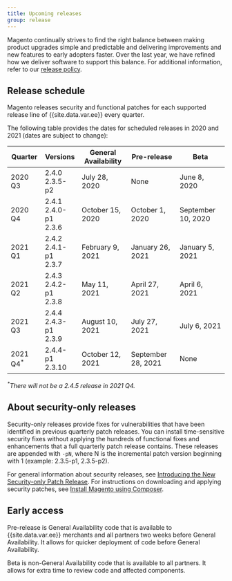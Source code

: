 ```yaml
---
title: Upcoming releases
group: release
---
```


Magento continually strives to find the right balance between making product upgrades simple and predictable and delivering improvements and new features to early adopters faster. Over the last year, we have refined how we deliver software to support this balance. For additional information, refer to our [release policy]({{site.baseurl}}/release/policy/).

## Release schedule

Magento releases security and functional patches for each supported release line of {{site.data.var.ee}} every quarter.

The following table provides the dates for scheduled releases in 2020 and 2021 (dates are subject to change):

| Quarter             | Versions                   | General Availability | Pre-release        | Beta               |
|---------------------|----------------------------|----------------------|--------------------|--------------------|
| 2020 Q3             | 2.4.0<br>2.3.5-p2          | July 28, 2020        | None               | June 8, 2020       |
| 2020 Q4             | 2.4.1<br>2.4.0-p1<br>2.3.6 | October 15, 2020     | October 1, 2020    | September 10, 2020 |
| 2021 Q1             | 2.4.2<br>2.4.1-p1<br>2.3.7 | February 9, 2021     | January 26, 2021   | January 5, 2021    |
| 2021 Q2             | 2.4.3<br>2.4.2-p1<br>2.3.8 | May 11, 2021         | April 27, 2021     | April 6, 2021      |
| 2021 Q3             | 2.4.4<br>2.4.3-p1<br>2.3.9 | August 10, 2021      | July 27, 2021      | July 6, 2021       |
| 2021 Q4<sup>*</sup> | 2.4.4-p1<br>2.3.10         | October 12, 2021     | September 28, 2021 | None               |

_<sup>*</sup>There will not be a 2.4.5 release in 2021 Q4._

## About security-only releases

Security-only releases provide fixes for vulnerabilities that have been identified in previous quarterly patch releases. You can install time-sensitive security fixes without applying the hundreds of functional fixes and enhancements that a full quarterly patch release contains. These releases are appended with `-pN`, where N is the incremental patch version beginning with 1 (example: 2.3.5-p1, 2.3.5-p2).

For general information about security releases, see [Introducing the New Security-only Patch Release](https://community.magento.com/t5/Magento-DevBlog/Introducing-the-New-Security-only-Patch-Release/ba-p/141287). For instructions on downloading and applying security patches, see [Install Magento using Composer]({{site.baseurl}}/guides/v2.3/install-gde/composer.html).

## Early access

Pre-release is General Availability code that is available to {{site.data.var.ee}} merchants and all partners two weeks before General Availability. It allows for quicker deployment of code before General Availability.

Beta is non-General Availability code that is available to all partners. It allows for extra time to review code and affected components.
